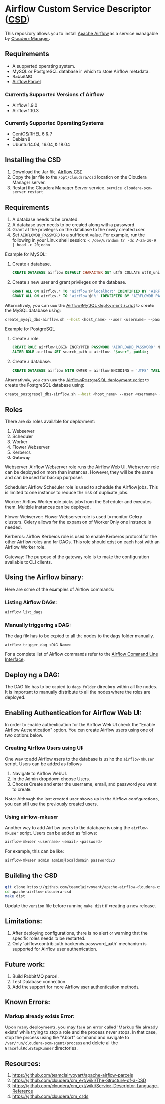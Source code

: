 # Airflow Custom Service Descriptor ([CSD](https://github.com/cloudera/cm_ext/wiki/CSD-Overview#custom-service-descriptors))

This repository allows you to install [Apache Airflow](https://airflow.apache.org/) as a service managable by [Cloudera Manager](https://www.cloudera.com/products/product-components/cloudera-manager.html).

## Requirements
- A supported operating system.
- MySQL or PostgreSQL database in which to store Airflow metadata.
- RabbitMQ
- [Airflow Parcel](https://github.com/teamclairvoyant/apache-airflow-parcels)

### Currently Supported Versions of Airflow
- Airflow 1.9.0
- Airflow 1.10.3

### Currently Supported Operating Systems
- CentOS/RHEL 6 & 7
- Debian 8
- Ubuntu 14.04, 16.04, & 18.04

## Installing the CSD
1. Download the Jar file.  [Airflow CSD](http://archive.clairvoyantsoft.com/airflow/csd/)
2. Copy the jar file to the `/opt/cloudera/csd` location on the Cloudera Manager server.
3. Restart the Cloudera Manager Server service. `service cloudera-scm-server restart`

## Requirements
1. A database needs to be created.
2. A database user needs to be created along with a password.
3. Grant all the privileges on the database to the newly created user.
4. Set `AIRFLOWDB_PASSWORD` to a sufficient value. For example, run the following in your Linux shell session: `< /dev/urandom tr -dc A-Za-z0-9 | head -c 20;echo`

Example for MySQL:
1. Create a database.
   ```SQL
   CREATE DATABASE airflow DEFAULT CHARACTER SET utf8 COLLATE utf8_unicode_ci;
   ```
2. Create a new user and grant privileges on the database.
   ```SQL
   GRANT ALL ON airflow.* TO 'airflow'@'localhost' IDENTIFIED BY 'AIRFLOWDB_PASSWORD';
   GRANT ALL ON airflow.* TO 'airflow'@'%' IDENTIFIED BY 'AIRFLOWDB_PASSWORD';
   ```
Alternatively, you can use the [Airflow/MySQL deployment script](https://github.com/teamclairvoyant/hadoop-deployment-bash/blob/master/services/create_mysql_dbs-airflow.sh) to create the MySQL database using:
```bash
create_mysql_dbs-airflow.sh --host <host_name> --user <username> --password <password>
```

Example for PostgreSQL:
1. Create a role.
   ```SQL
   CREATE ROLE airflow LOGIN ENCRYPTED PASSWORD 'AIRFLOWDB_PASSWORD' NOSUPERUSER INHERIT CREATEDB NOCREATEROLE;
   ALTER ROLE airflow SET search_path = airflow, "$user", public;
   ```
2. Create a database.
   ```SQL
   CREATE DATABASE airflow WITH OWNER = airflow ENCODING = 'UTF8' TABLESPACE = pg_default CONNECTION LIMIT = -1;
   ```
Alternatively, you can use the [Airflow/PostgreSQL deployment script](https://github.com/teamclairvoyant/hadoop-deployment-bash/blob/master/services/create_postgresql_dbs-airflow.sh) to create the PostgreSQL database using:
```bash
create_postgresql_dbs-airflow.sh --host <host_name> --user <username> --password <password>
```

## Roles

There are six roles available for deployment:

1. Webserver
2. Scheduler
3. Worker
4. Flower Webserver
5. Kerberos
6. Gateway

Webserver: Airflow Webserver role runs the Airflow Web UI. Webserver role can be deployed on more than instances. However, they will be the same and can be used for backup purposes.

Scheduler: Airflow Scheduler role is used to schedule the Airflow jobs. This is limited to one instance to reduce the risk of duplicate jobs.

Worker: Airflow Worker role picks jobs from the Scheduler and executes them. Multiple instances can be deployed.

Flower Webserver: Flower Webserver role is used to monitor Celery clusters. Celery allows for the expansion of Worker  Only one instance is needed.

Kerberos: Airflow Kerberos role is used to enable Kerberos protocol for the other Airflow roles and for DAGs. This role should exist on each host with an Airflow Worker role.

Gateway: The purpose of the gateway role is to make the configuration available to CLI clients.

## Using the Airflow binary:
Here are some of the examples of Airflow commands:

### Listing Airflow DAGs:
```bash
airflow list_dags
```

### Manually triggering a DAG:
The dag file has to be copied to all the nodes to the dags folder manually.
```bash
airflow trigger_dag <DAG Name>
```

For a complete list of Airflow commands refer to the [Airflow Command Line Interface](https://airflow.apache.org/cli.html).

## Deploying a DAG:
The DAG file has to be copied to `dags_folder` directory within all the nodes. It is important to manually distribute to all the nodes where the roles are deployed.

## Enabling Authentication for Airflow Web UI:
In order to enable authentication for the Airflow Web UI check the "Enable Airflow Authentication" option. You can create Airflow users using one of two options below.

### Creating Airflow Users using UI:
One way to add Airflow users to the database is using the `airflow-mkuser` script.  Users can be added as follows:

1. Navigate to Airflow WebUI.
2. In the Admin dropdown choose Users.
3. Choose Create and enter the username, email, and password you want to create.

Note: Although the last created user shows up in the Airflow configurations, you can still use the previously created users.

### Using airflow-mkuser
Another way to add Airflow users to the database is using the `airflow-mkuser` script.  Users can be added as follows:

```bash
airflow-mkuser <username> <email> <password>
```
For example, this can be like:
```bash
airflow-mkuser admin admin@localdomain password123
```

## Building the CSD
```bash
git clone https://github.com/teamclairvoyant/apache-airflow-cloudera-csd
cd apache-airflow-cloudera-csd
make dist
```
Update the `version` file before running `make dist` if creating a new release.

## Limitations:
1. After deploying configurations, there is no alert or warning that the specific roles needs to be restarted.
2. Only 'airflow.contrib.auth.backends.password_auth' mechanism is supported for Airflow user authentication.

## Future work:
1. Build RabbitMQ parcel.
2. Test Database connection.
3. Add the support for more Airflow user authentication methods.

## Known Errors:

### Markup already exists Error:

Upon many deployments, you may face an error called 'Markup file already exists' while trying to stop a role and the process never stops. In that case, stop the process using the "Abort" command and navigate to `/var/run/cloudera-scm-agent/process` and delete all the `GracefulRoleStopRunner` directories.

## Resources:
1. https://github.com/teamclairvoyant/apache-airflow-parcels
2. https://github.com/cloudera/cm_ext/wiki/The-Structure-of-a-CSD
3. https://github.com/cloudera/cm_ext/wiki/Service-Descriptor-Language-Reference
4. https://github.com/cloudera/cm_csds

